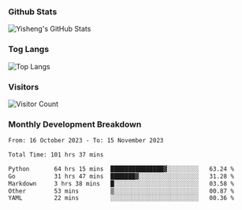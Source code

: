### Github Stats
![Yisheng's GitHub Stats](https://github-readme-stats-9qabuvhk1-gongyisheng.vercel.app/api?username=gongyisheng&count_private=true&show_icons=true)
### Tog Langs
![Top Langs](https://github-readme-stats-9qabuvhk1-gongyisheng.vercel.app/api/top-langs/?username=gongyisheng&layout=compact)
### Visitors
![Visitor Count](https://profile-counter.glitch.me/gongyisheng/count.svg)
### Monthly Development Breakdown
<!--START_SECTION:waka-->

```txt
From: 16 October 2023 - To: 15 November 2023

Total Time: 101 hrs 37 mins

Python       64 hrs 15 mins  ███████████████▓░░░░░░░░░   63.24 %
Go           31 hrs 47 mins  ███████▓░░░░░░░░░░░░░░░░░   31.28 %
Markdown     3 hrs 38 mins   █░░░░░░░░░░░░░░░░░░░░░░░░   03.58 %
Other        53 mins         ▒░░░░░░░░░░░░░░░░░░░░░░░░   00.87 %
YAML         22 mins         ░░░░░░░░░░░░░░░░░░░░░░░░░   00.36 %
```

<!--END_SECTION:waka-->
